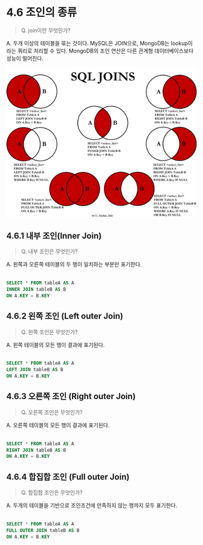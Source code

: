 # 4.6 조인의 종류

> Q. join이란 무엇인가?

A. 두개 이상의 테이블을 묶는 것이다. MySQL은 JOIN으로, MongoDB는 lookup이라는 쿼리로 처리할 수 있다. MongoDB의 조인 연산은 다른 관계형 데이터베이스보다 성능이 떨어진다. 

![SQL Joins](assets\4.6.join.png)



## 4.6.1 내부 조인(Inner Join) 

> Q. 내부 조인은 무엇인가?

A. 왼쪽과 오른쪽 테이블의 두 행이 일치하는 부분만 표기한다. 

```sql

SELECT * FROM tableA AS A
INNER JOIN tableB AS B 
ON A.KEY = B.KEY
```


## 4.6.2 왼쪽 조인 (Left outer Join)

> Q. 왼쪽 조인은 무엇인가?

A. 왼쪽 테이블의 모든 행이 결과에 표기된다.

```sql

SELECT * FROM tableA AS A
LEFT JOIN tableB AS B 
ON A.KEY = B.KEY
```

## 4.6.3 오른쪽 조인 (Right outer Join)

> Q. 오른쪽 조인은 무엇인가?

A. 오른쪽 테이블의 모든 행이 결과에 표기된다. 

```sql

SELECT * FROM tableA AS A
RIGHT JOIN tableB AS B 
ON A.KEY = B.KEY
```

## 4.6.4 합집합 조인 (Full outer Join)

> Q. 합집합 조인은 무엇인가?

A. 두개의 테이블을 기반으로 조인조건에 만족하지 않는 행까지 모두 표기한다. 

```sql

SELECT * FROM tableA AS A
FULL OUTER JOIN tableB AS B 
ON A.KEY = B.KEY
```

